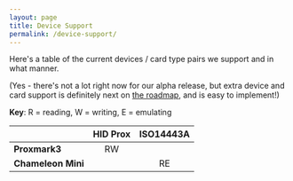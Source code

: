 ```yaml
---
layout: page
title: Device Support
permalink: /device-support/
---
```


Here's a table of the current devices / card type pairs we support and in what manner.

(Yes - there's not a lot right now for our alpha release, but extra device and card support is definitely next on [the roadmap](/roadmap/), and is easy to implement!)

**Key**: R = reading, W = writing, E = emulating

|                    | HID Prox | ISO14443A |
|--------------------|:--------:|:---------:|
| **Proxmark3**      | RW       |           |
| **Chameleon Mini** |          | RE        |
